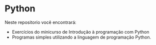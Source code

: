 # Python
Neste repositorio você encontrará:
- Exercícios do minicurso de Introdução à programação com Python
- Programas simples utilizando a linguagem de programação Python.
